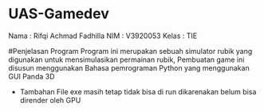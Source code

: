 # UAS-Gamedev
Nama  : Rifqi Achmad Fadhilla
NIM   : V3920053
Kelas : TIE

#Penjelasan Program
Program ini merupakan sebuah simulator rubik yang digunakan untuk mensimulasikan permainan rubik, Pembuatan game ini disusun menggunakan Bahasa pemrograman Python yang menggunakan GUI Panda 3D

- Tambahan
File exe masih tetap tidak bisa di run dikarenakan belum bisa dirender oleh GPU
